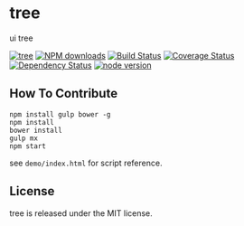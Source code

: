 # tree

ui tree

[![tree](https://nodei.co/npm/modulex-tree.png)](https://npmjs.org/package/modulex-tree)
[![NPM downloads](http://img.shields.io/npm/dm/modulex-tree.svg)](https://npmjs.org/package/modulex-tree)
[![Build Status](https://secure.travis-ci.org/modulex/tree.png?branch=master)](https://travis-ci.org/modulex/tree)
[![Coverage Status](https://img.shields.io/coveralls/modulex/tree.svg)](https://coveralls.io/r/modulex/tree?branch=master)
[![Dependency Status](https://gemnasium.com/modulex/tree.png)](https://gemnasium.com/modulex/tree)
[![node version](https://img.shields.io/badge/node.js-%3E=_0.10-green.svg?style=flat-square)](http://nodejs.org/download/)


## How To Contribute

```
npm install gulp bower -g
npm install
bower install
gulp mx
npm start
```

see ``demo/index.html`` for script reference.

## License

tree is released under the MIT license.